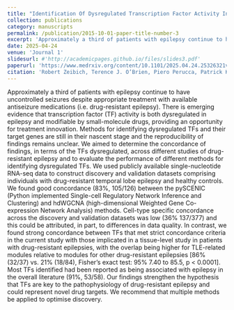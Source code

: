 ```yaml
---
title: "Identification Of Dysregulated Transcription Factor Activity In Temporal Lobe Epilepsy"
collection: publications
category: manuscripts
permalink: /publication/2015-10-01-paper-title-number-3
excerpt: 'Approximately a third of patients with epilepsy continue to have uncontrolled seizures despite appropriate treatment with available antiseizure medications (i.e. drug-resistant epilepsy). There is emerging evidence that transcription factor (TF) activity is both dysregulated in epilepsy and modifiable by small-molecule drugs, providing an opportunity for treatment innovation. Methods for identifying dysregulated TFs and their target genes are still in their nascent stage and the reproducibility of findings remains unclear. We aimed to determine the concordance of findings, in terms of the TFs dysregulated, across different studies of drug-resistant epilepsy and to evaluate the performance of different methods for identifying dysregulated TFs. We used publicly available single-nucleotide RNA-seq data to construct discovery and validation datasets comprising individuals with drug-resistant temporal lobe epilepsy and healthy controls. We found good concordance (83%, 105/126) between the pySCENIC (Python implemented Single-cell Regulatory Network Inference and Clustering) and hdWGCNA (high-dimensional Weighted Gene Co-expression Network Analysis) methods. Cell-type specific concordance across the discovery and validation datasets was low (36% 137/377) and this could be attributed, in part, to differences in data quality. In contrast, we found strong concordance between TFs that met strict concordance criteria in the current study with those implicated in a tissue-level study in patients with drug-resistant epilepsies, with the overlap being higher for TLE-related modules relative to modules for other drug-resistant epilepsies [86% (32/37) vs. 21% (18/84), Fisher’s exact test: 95% 7.40 to 85.5, p < 0.0001]. Most TFs identified had been reported as being associated with epilepsy in the overall literature (91%, 53/58). Our findings strengthen the hypothesis that TFs are key to the pathophysiology of drug-resistant epilepsy and could represent novel drug targets. We recommend that multiple methods be applied to optimise discovery.'
date: 2025-04-24
venue: 'Journal 1'
slidesurl: #'http://academicpages.github.io/files/slides3.pdf'
paperurl: 'https://www.medrxiv.org/content/10.1101/2025.04.24.25326321v1.full.pdf'
citation: 'Robert Zeibich, Terence J. O’Brien, Piero Perucca, Patrick Kwan, Alison Anderson. Identification of dysregulated transcription factor activity in temporal lobe epilepsy. <i>Preprint: medRxiv.</i> 2025 Apr 24. <a href="https://doi.org/10.1101/2025.04.24.25326321." target="_blank">View Article</a>.'
---
```


Approximately a third of patients with epilepsy continue to have uncontrolled seizures despite appropriate treatment with available antiseizure medications (i.e. drug-resistant epilepsy). There is emerging evidence that transcription factor (TF) activity is both dysregulated in epilepsy and modifiable by small-molecule drugs, providing an opportunity for treatment innovation. Methods for identifying dysregulated TFs and their target genes are still in their nascent stage and the reproducibility of findings remains unclear. We aimed to determine the concordance of findings, in terms of the TFs dysregulated, across different studies of drug-resistant epilepsy and to evaluate the performance of different methods for identifying dysregulated TFs. We used publicly available single-nucleotide RNA-seq data to construct discovery and validation datasets comprising individuals with drug-resistant temporal lobe epilepsy and healthy controls. We found good concordance (83%, 105/126) between the pySCENIC (Python implemented Single-cell Regulatory Network Inference and Clustering) and hdWGCNA (high-dimensional Weighted Gene Co-expression Network Analysis) methods. Cell-type specific concordance across the discovery and validation datasets was low (36% 137/377) and this could be attributed, in part, to differences in data quality. In contrast, we found strong concordance between TFs that met strict concordance criteria in the current study with those implicated in a tissue-level study in patients with drug-resistant epilepsies, with the overlap being higher for TLE-related modules relative to modules for other drug-resistant epilepsies [86% (32/37) vs. 21% (18/84), Fisher’s exact test: 95% 7.40 to 85.5, p < 0.0001]. Most TFs identified had been reported as being associated with epilepsy in the overall literature (91%, 53/58). Our findings strengthen the hypothesis that TFs are key to the pathophysiology of drug-resistant epilepsy and could represent novel drug targets. We recommend that multiple methods be applied to optimise discovery.